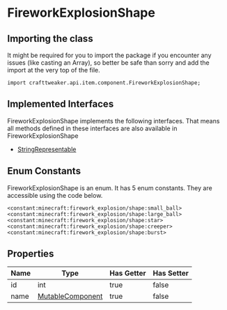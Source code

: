 # FireworkExplosionShape

## Importing the class

It might be required for you to import the package if you encounter any issues (like casting an Array), so better be safe than sorry and add the import at the very top of the file.
```zenscript
import crafttweaker.api.item.component.FireworkExplosionShape;
```


## Implemented Interfaces
FireworkExplosionShape implements the following interfaces. That means all methods defined in these interfaces are also available in FireworkExplosionShape

- [StringRepresentable](/vanilla/api/util/StringRepresentable)

## Enum Constants

FireworkExplosionShape is an enum. It has 5 enum constants. They are accessible using the code below.

```zenscript
<constant:minecraft:firework_explosion/shape:small_ball>
<constant:minecraft:firework_explosion/shape:large_ball>
<constant:minecraft:firework_explosion/shape:star>
<constant:minecraft:firework_explosion/shape:creeper>
<constant:minecraft:firework_explosion/shape:burst>
```
## Properties

| Name |                          Type                          | Has Getter | Has Setter |
|------|--------------------------------------------------------|------------|------------|
| id   | int                                                    | true       | false      |
| name | [MutableComponent](/vanilla/api/text/MutableComponent) | true       | false      |

